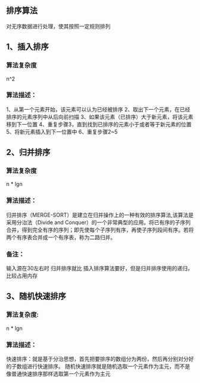 ## 排序算法

对无序数据进行处理，使其按照一定规则排列


## 1、插入排序

### 算法复杂度

n^2

### 算法描述：

1、从第一个元素开始，该元素可以认为已经被排序
2、取出下一个元素，在已经排序的元素序列中从后向前扫描
3、如果该元素（已排序）大于新元素，将该元素移到下一位置
4、重复步骤3，直到找到已排序的元素小于或者等于新元素的位置
5、将新元素插入到下一位置中
6、重复步骤2~5


## 2、归并排序

### 算法复杂度

n * lgn

### 算法描述：

归并排序（MERGE-SORT）是建立在归并操作上的一种有效的排序算法,该算法是采用分治法（Divide and Conquer）的一个非常典型的应用。将已有序的子序列合并，得到完全有序的序列；即先使每个子序列有序，再使子序列段间有序。若将两个有序表合并成一个有序表，称为二路归并。

### 备注：

输入源在30左右时 归并排序就比 插入排序算法要好，但是归并排序使用的递归，比较占用内存


## 3、随机快速排序

### 算法复杂度:

n * lgn

### 算法描述：

快速排序：就是基于分治思想，首先把要排序的数组分为两份，然后再分别对分好的子数组进行快速排序。
随机快速排序就是随机选取一个元素作为主元，而不是像普通快速排序那样选取第一个元素作为主元